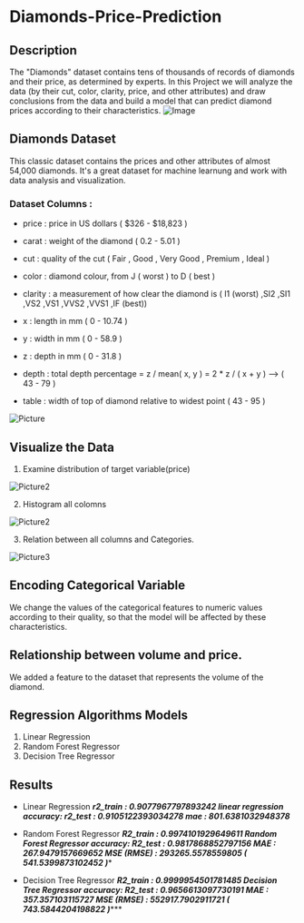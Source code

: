 # Diamonds-Price-Prediction
## Description
The "Diamonds" dataset contains tens of thousands of records of diamonds and their price, as determined by experts. In this Project we will analyze the data (by their cut, color, clarity, price, and other attributes) and draw conclusions from the data and build a model that can predict diamond prices according to their characteristics.
![Image](https://repository-images.githubusercontent.com/355545549/cd08f880-b4f0-11eb-878d-7a636e555189)
## Diamonds Dataset 
This classic dataset contains the prices and other attributes of almost 54,000 diamonds. It's a great dataset for machine learnung and work with data analysis and visualization.

### Dataset Columns :
- price : price in US dollars ( $326 - $18,823 )

- carat : weight of the diamond ( 0.2 - 5.01 )

- cut : quality of the cut ( Fair , Good , Very Good , Premium , Ideal )

- color : diamond colour, from J ( worst ) to D ( best )

- clarity : a measurement of how clear the diamond is ( I1 (worst) ,SI2 ,SI1 ,VS2 ,VS1 ,VVS2 ,VVS1 ,IF (best))

- x : length in mm ( 0 - 10.74 )

- y : width in mm ( 0 - 58.9 )

- z : depth in mm ( 0 - 31.8 )

- depth : total depth percentage = z / mean( x, y ) = 2 * z / ( x + y ) --> ( 43 - 79 )

- table : width of top of diamond relative to widest point ( 43 - 95 )

![Picture](https://user-images.githubusercontent.com/57026889/214210835-74392e2a-0931-4ca4-84e9-ab28c2e938a2.png)

## Visualize the Data
1. Examine distribution of target variable(price)

![Picture2](https://user-images.githubusercontent.com/57026889/214001286-16052584-036a-49eb-a415-916a1a48dd93.png)

2. Histogram all colomns



![Picture2](https://user-images.githubusercontent.com/57026889/214210929-ff4a7f9b-bae4-4773-8fd1-7cfa7f820882.png)

3. Relation between all columns and Categories.


![Picture3](https://user-images.githubusercontent.com/57026889/214211008-f3c936a2-b29d-48a8-b6fc-883f13c08bf2.png)
## Encoding Categorical Variable
We change the values of the categorical features to numeric values according to their quality, so that the model will be affected by these characteristics.
## Relationship between volume and price.
We added a feature to the dataset that represents the volume of the diamond.
## Regression Algorithms Models
1. Linear Regression
2. Random Forest Regressor
3. Decision Tree Regressor
## Results
- Linear Regression
***r2_train          :  0.9077967797893242
linear regression accuracy: 
r2_test       :  0.9105122393034278
mae           :  801.6381032948378***


- Random Forest Regressor
***R2_train          :  0.9974101929649611
Random Forest Regressor accuracy: 
R2_test       :  0.9817868852797156
MAE           :  267.9479157669652
MSE (RMSE)    :  293265.5578559805  ( 541.5399873102452 )****
- Decision Tree Regressor
***R2_train          :  0.9999954501781485
Decision Tree Regressor accuracy: 
R2_test       :  0.9656613097730191
MAE           :  357.357103115727
MSE (RMSE)    :  552917.7902911721  ( 743.5844204198822 )******
